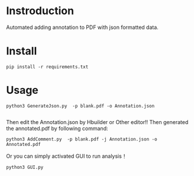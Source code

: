 # Instroduction

Automated adding annotation to PDF with json formatted data.

# Install

```pip install -r requirements.txt```
# Usage

```
python3 GenerateJson.py  -p blank.pdf -o Annotation.json
   

```
Then edit the Annotation.json by Hbuilder or Other editor!!
Then generated the annotated.pdf by following command:
```
python3 AddComment.py  -p blank.pdf -j Annotation.json -o Annotated.pdf

```
Or you can simply activated GUI to run analysis！
```
python3 GUI.py
```
